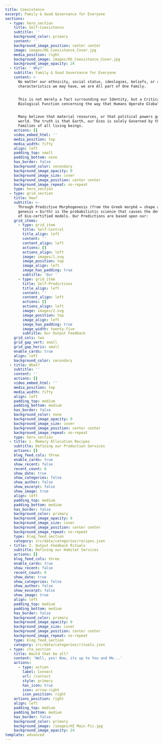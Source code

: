 ```yaml
---
title: Coexistence
excerpt: Family & Good Governance for Everyone
sections:
  - type: hero_section
    title: Self-Coexistence
    subtitle: ''
    background_color: primary
    content: ''
    background_image_position: center center
    image: images/HS_Coexistence_Cover.jpg
    media_position: right
    background_image: images/HS_Coexistence_Cover.jpg
    background_image_opacity: 24
  - title: ' Why?'
    subtitle: Family & Good Governance for Everyone
    content: >
      No matter our ethnicity, social status, ideologies, beliefs, or any other
      characteristics we may have, we are All part of One Family.


      This is not merely a fact surrounding our Identity, but a Critical
      Biological Function concerning the way that Humans Operate Globally.


      Many believe that material resources, or that political powers govern this
      world. The truth is that Earth, our Ecos is solely Governed by the
      Families of all living beings.
    actions: []
    video_embed_html: ''
    media_position: top
    media_width: fifty
    align: left
    padding_top: small
    padding_bottom: none
    has_border: false
    background_color: secondary
    background_image_opacity: 0
    background_image_size: cover
    background_image_position: center center
    background_image_repeat: no-repeat
    type: hero_section
  - type: grid_section
    title: How?
    subtitle: >-
      Through Predictive Morphogenesis (from the Greek morphê = shape and
      genesis = birth) is the probabilistic science that causes the development
      of bio-certified models. Our Predictions are based upon our:
    grid_items:
      - type: grid_item
        title: Self-Control
        title_align: left
        content: ''
        content_align: left
        actions: []
        actions_align: left
        image: images/1.svg
        image_position: top
        image_align: left
        image_has_padding: true
        subtitle: 'Our '
      - type: grid_item
        title: Self-Predictions
        title_align: left
        content: ''
        content_align: left
        actions: []
        actions_align: left
        image: images/2.svg
        image_position: top
        image_align: left
        image_has_padding: true
        image_width: twenty-five
        subtitle: Our Output Feedback
    grid_cols: two
    grid_gap_vert: small
    grid_gap_horiz: small
    enable_cards: true
    align: left
    background_color: secondary
  - title: What?
    subtitle: ''
    content: ''
    actions: []
    video_embed_html: ''
    media_position: top
    media_width: fifty
    align: left
    padding_top: medium
    padding_bottom: medium
    has_border: false
    background_color: none
    background_image_opacity: 0
    background_image_size: cover
    background_image_position: center center
    background_image_repeat: no-repeat
    type: hero_section
  - title: 1. Memory Allocation Recipes
    subtitle: Defining our Production Services
    actions: []
    blog_feed_cols: three
    enable_cards: true
    show_recent: false
    recent_count: 0
    show_date: true
    show_categories: false
    show_author: false
    show_excerpt: false
    show_image: true
    align: left
    padding_top: medium
    padding_bottom: medium
    has_border: false
    background_color: primary
    background_image_opacity: 0
    background_image_size: cover
    background_image_position: center center
    background_image_repeat: no-repeat
    type: blog_feed_section
    category: src/data/categories/recipes.json
  - title: 2. Output Feedback Rituals
    subtitle: Defining our Habitat Services
    actions: []
    blog_feed_cols: three
    enable_cards: true
    show_recent: false
    recent_count: 0
    show_date: true
    show_categories: false
    show_author: false
    show_excerpt: false
    show_image: true
    align: left
    padding_top: medium
    padding_bottom: medium
    has_border: false
    background_color: primary
    background_image_opacity: 0
    background_image_size: cover
    background_image_position: center center
    background_image_repeat: no-repeat
    type: blog_feed_section
    category: src/data/categories/rituals.json
  - type: cta_section
    title: Would that be all?
    content: 'Well, yes! Now, its up to You and Me...'
    actions:
      - type: action
        label: Connect
        url: /contact
        style: primary
        has_icon: true
        icon: arrow-right
        icon_position: right
    actions_position: right
    align: left
    padding_top: medium
    padding_bottom: medium
    has_border: false
    background_color: primary
    background_image: /images/HI Main Pic.jpg
    background_image_opacity: 24
template: advanced
---
```

